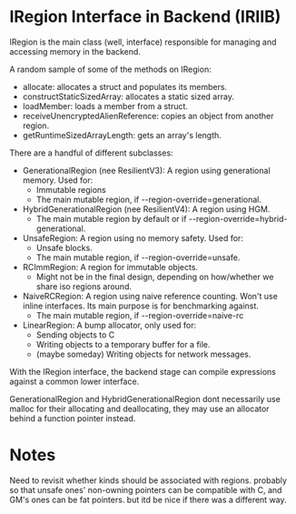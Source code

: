 
# IRegion Interface in Backend (IRIIB)

IRegion is the main class (well, interface) responsible for managing and accessing memory in the backend.

A random sample of some of the methods on IRegion:

 * allocate: allocates a struct and populates its members.
 * constructStaticSizedArray: allocates a static sized array.
 * loadMember: loads a member from a struct.
 * receiveUnencryptedAlienReference: copies an object from another region.
 * getRuntimeSizedArrayLength: gets an array's length.

There are a handful of different subclasses:

 * GenerationalRegion (nee ResilientV3): A region using generational memory. Used for:
    * Immutable regions
    * The main mutable region, if --region-override=generational.
 * HybridGenerationalRegion (nee ResilientV4): A region using HGM.
    * The main mutable region by default or if --region-override=hybrid-generational.
 * UnsafeRegion: A region using no memory safety. Used for:
    * Unsafe blocks.
    * The main mutable region, if --region-override=unsafe.
 * RCImmRegion: A region for immutable objects.
    * Might not be in the final design, depending on how/whether we share iso regions around.
 * NaiveRCRegion: A region using naive reference counting. Won't use inline interfaces. Its main purpose is for benchmarking against.
    * The main mutable region, if --region-override=naive-rc
 * LinearRegion: A bump allocator, only used for:
    * Sending objects to C
    * Writing objects to a temporary buffer for a file.
    * (maybe someday) Writing objects for network messages.

With the IRegion interface, the backend stage can compile expressions against a common lower interface.

GenerationalRegion and HybridGenerationalRegion dont necessarily use malloc for their allocating and deallocating, they may use an allocator behind a function pointer instead.


# Notes

Need to revisit whether kinds should be associated with regions. probably so that unsafe ones' non-owning pointers can be compatible with C, and GM's ones can be fat pointers. but itd be nice if there was a different way.